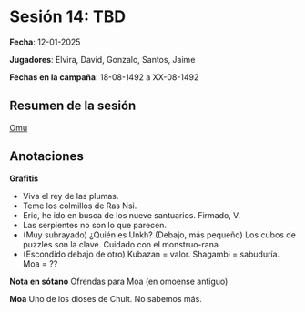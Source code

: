 # Sesión 14: TBD

**Fecha**: 12-01-2025

**Jugadores**: Elvira, David, Gonzalo, Santos, Jaime

**Fechas en la campaña**: 18-08-1492 a XX-08-1492

## Resumen de la sesión

[Omu](/lugares/Omu)

## Anotaciones
**Grafitis**
* Viva el rey de las plumas.
* Teme los colmillos de Ras Nsi.
* Eric, he ido en busca de los nueve santuarios. Firmado, V.
* Las serpientes no son lo que parecen.
* (Muy subrayado) ¿Quién es Unkh? (Debajo, más pequeño) Los cubos de puzzles son la clave. Cuidado con el monstruo-rana.
* (Escondido debajo de otro) Kubazan = valor. Shagambi = sabuduría. Moa = ??

**Nota en sótano** Ofrendas para Moa (en omoense antiguo)

**Moa** Uno de los dioses de Chult. No sabemos más.

